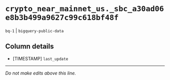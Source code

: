 # `crypto_near_mainnet_us._sbc_a30ad06e8b3b499a9627c99c618bf48f`
`bq-1` | `bigquery-public-data`

## Column details
* [TIMESTAMP] `last_update`

-------------------------------------------------------------------------------
*Do not make edits above this line.*
